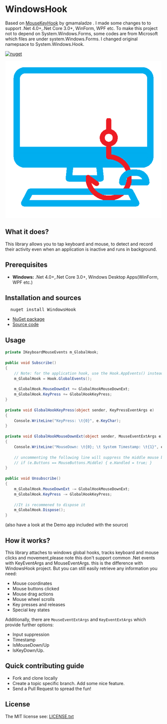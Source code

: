 # WindowsHook
Based on [MouseKeyHook](https://github.com/gmamaladze/globalmousekeyhook) by gmamaladze . I made some changes to to support .Net 4.0+,.Net Core 3.0+, WinForm, WPF etc. To make this project not to depend on System.Windows.Forms, some codes are from Microsoft which files are under system.Windows.Forms. I changed original namepsace to System.Windows.Hook.

[![nuget][nuget-badge]][nuget-url]

 [nuget-badge]: https://img.shields.io/badge/nuget-v5.4.0-blue.svg
 [nuget-url]: https://www.nuget.org/packages/WindowsHook

![Mouse and Keyboard Hooking Library in c#](/mouse-keyboard-hook-logo.png)

## What it does?

This library allows you to tap keyboard and mouse, to detect and record their activity even when an application is inactive and runs in background.

## Prerequisites

 - **Windows:** .Net 4.0+,.Net Core 3.0+, Windows Desktop Apps(WinForm, WPF etc.)

## Installation and sources

<pre>
  nuget install WindowsHook
</pre>

 - [NuGet package][nuget-url]
 - [Source code][source-url]

 [source-url]: https://github.com/topstarai/WindowsHook

 ## Usage

 ```csharp
 private IKeyboardMouseEvents m_GlobalHook;

 public void Subscribe()
 {
     // Note: for the application hook, use the Hook.AppEvents() instead
     m_GlobalHook = Hook.GlobalEvents();

     m_GlobalHook.MouseDownExt += GlobalHookMouseDownExt;
     m_GlobalHook.KeyPress += GlobalHookKeyPress;
 }

 private void GlobalHookKeyPress(object sender, KeyPressEventArgs e)
 {
     Console.WriteLine("KeyPress: \t{0}", e.KeyChar);
 }

 private void GlobalHookMouseDownExt(object sender, MouseEventExtArgs e)
 {
     Console.WriteLine("MouseDown: \t{0}; \t System Timestamp: \t{1}", e.Button, e.Timestamp);

     // uncommenting the following line will suppress the middle mouse button click
     // if (e.Buttons == MouseButtons.Middle) { e.Handled = true; }
 }

 public void Unsubscribe()
 {
     m_GlobalHook.MouseDownExt -= GlobalHookMouseDownExt;
     m_GlobalHook.KeyPress -= GlobalHookKeyPress;

     //It is recommened to dispose it
     m_GlobalHook.Dispose();
 }
 ```
(also have a look at the Demo app included with the source)

## How it works?

This library attaches to windows global hooks, tracks keyboard and mouse clicks and movement,please note this don't support common .Net events with KeyEventArgs and MouseEventArgs. this is the difference with WindowsHook project. But you can still easily retrieve any information you need:
 * Mouse coordinates
 * Mouse buttons clicked
 * Mouse drag actions
 * Mouse wheel scrolls
 * Key presses and releases
 * Special key states

 Additionally, there are `MouseEventExtArgs` and `KeyEventExtArgs` which provide further options:
 * Input suppression
 * Timestamp
 * IsMouseDown/Up
 * IsKeyDown/Up.

## Quick contributing guide

 - Fork and clone locally
 - Create a topic specific branch. Add some nice feature.
 - Send a Pull Request to spread the fun!

## License

The MIT license see: [LICENSE.txt](/LICENSE.txt)
